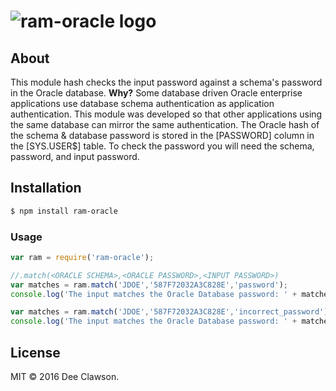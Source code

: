 <h1>
  <img alt="ram-oracle logo" title="Ram-Oracle Project" src="https://i.imgur.com/GH3Xr5e.png"/>
</h1>



## About &nbsp; 
This module hash checks the input password against a schema's password in the Oracle database. **Why?** Some database driven Oracle enterprise applications use database schema authentication as application authentication. This module was developed so that other applications using the same database can mirror the same authentication. The Oracle hash of the schema & database password is stored in the [PASSWORD] column in the [SYS.USER$] table. To check the password you will need the schema, password, and input password.


## Installation

```sh
$ npm install ram-oracle
```

### Usage

```js
var ram = require('ram-oracle');

//.match(<ORACLE SCHEMA>,<ORACLE PASSWORD>,<INPUT PASSWORD>)
var matches = ram.match('JDOE','587F72032A3C828E','password');
console.log('The input matches the Oracle Database password: ' + matches + '.');

var matches = ram.match('JDOE','587F72032A3C828E','incorrect_password');
console.log('The input matches the Oracle Database password: ' + matches + '.');
```

## License

MIT &copy; 2016 Dee Clawson.
